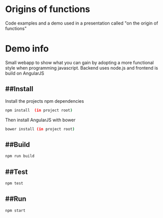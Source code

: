 Origins of functions
=======

Code examples and a demo used in a presentation  called "on the origin of functions"

Demo info
=========

Small webapp to show what you can gain by adopting a more functional style when programming javascript.
Backend uses node.js and frontend is build on AngularJS

##Install
--------------

Install the projects npm dependencies
```sh
npm install  (in project root)
```

Then install AngularJS with bower
```sh
bower install (in project root)
```

##Build
--------------------------
```sh
npm run build
```

##Test
--------------------------
```sh
npm test
```

##Run
--------------------------
```sh
npm start
```
